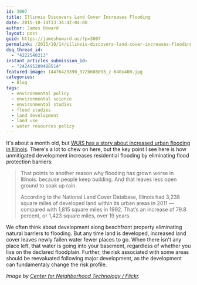 ```yaml
---
id: 3007
title: Illinois Discovers Land Cover Increases Flooding
date: 2015-10-14T13:34:42-04:00
author: James Howard
layout: post
guid: https://jameshoward.us/?p=3007
permalink: /2015/10/14/illinois-discovers-land-cover-increases-flooding/
dsq_thread_id:
  - "4222548213"
instant_articles_submission_id:
  - "242495209488514"
featured-image: 14476423390_972b608093_z-640x400.jpg
categories:
  - Blog
tags:
  - environmental policy
  - environmental science
  - environmental studies
  - flood studies
  - land development
  - land use
  - water resources policy
---
```

It's about a month old, but [WUIS has a story about increased urban flooding in Illinois](http://wuis.org/post/illinois-issues-urban-flooding).  There's a lot to chew on here, but the key point I see here is how unmitigated development increases residential flooding by eliminating flood protection barriers:

> That points to another reason why flooding has grown worse in Illinois: because people keep building. And that leaves less open ground to soak up rain.
>
> According to the National Land Cover Database, Illinois had 3,238 square miles of developed land within its urban areas in 2011 — compared with 1,815 square miles in 1992. That’s an increase of 79.8 percent, or 1,423 square miles, over 19 years.

We often think about development along beachfront property eliminating natural barriers to flooding.  But any time land is developed, increased land cover leaves newly fallen water fewer places to go.  When there isn't any place left, that water is going into your basement, regardless of whether you live on the declared floodplain.  Further, the risk associated with some areas should be reevaluated following major development, as the development can fundamentaly change the risk profile.

_Image by [Center for Neighborhood Technology / Flickr](https://www.flickr.com/photos/centerforneighborhoodtechnology/14476423390)._

